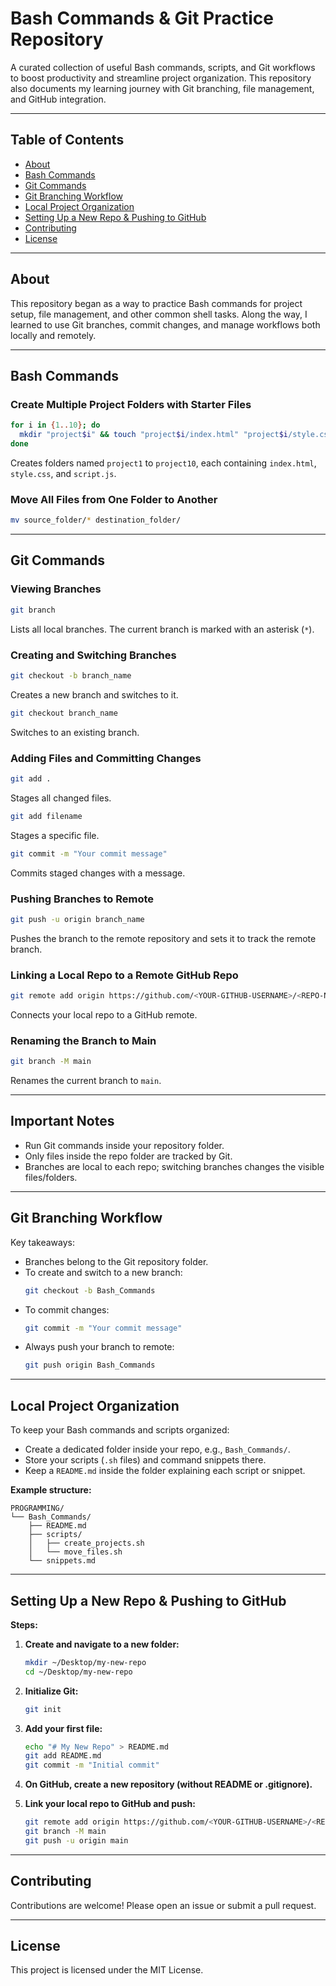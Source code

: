 # Bash Commands & Git Practice Repository

A curated collection of useful Bash commands, scripts, and Git workflows to boost productivity and streamline project organization. This repository also documents my learning journey with Git branching, file management, and GitHub integration.

---

## Table of Contents

- [About](#about)
- [Bash Commands](#bash-commands)
- [Git Commands](#git-commands)
- [Git Branching Workflow](#git-branching-workflow)
- [Local Project Organization](#local-project-organization)
- [Setting Up a New Repo & Pushing to GitHub](#setting-up-a-new-repo--pushing-to-github)
- [Contributing](#contributing)
- [License](#license)

---

## About

This repository began as a way to practice Bash commands for project setup, file management, and other common shell tasks. Along the way, I learned to use Git branches, commit changes, and manage workflows both locally and remotely.

---

## Bash Commands

### Create Multiple Project Folders with Starter Files

```bash
for i in {1..10}; do
  mkdir "project$i" && touch "project$i/index.html" "project$i/style.css" "project$i/script.js"
done
```
Creates folders named `project1` to `project10`, each containing `index.html`, `style.css`, and `script.js`.

### Move All Files from One Folder to Another

```bash
mv source_folder/* destination_folder/
```

---

## Git Commands

### Viewing Branches

```bash
git branch
```
Lists all local branches. The current branch is marked with an asterisk (`*`).

### Creating and Switching Branches

```bash
git checkout -b branch_name
```
Creates a new branch and switches to it.

```bash
git checkout branch_name
```
Switches to an existing branch.

### Adding Files and Committing Changes

```bash
git add .
```
Stages all changed files.

```bash
git add filename
```
Stages a specific file.

```bash
git commit -m "Your commit message"
```
Commits staged changes with a message.

### Pushing Branches to Remote

```bash
git push -u origin branch_name
```
Pushes the branch to the remote repository and sets it to track the remote branch.

### Linking a Local Repo to a Remote GitHub Repo

```bash
git remote add origin https://github.com/<YOUR-GITHUB-USERNAME>/<REPO-NAME>.git
```
Connects your local repo to a GitHub remote.

### Renaming the Branch to Main

```bash
git branch -M main
```
Renames the current branch to `main`.

---

## Important Notes

- Run Git commands inside your repository folder.
- Only files inside the repo folder are tracked by Git.
- Branches are local to each repo; switching branches changes the visible files/folders.

---

## Git Branching Workflow

Key takeaways:

- Branches belong to the Git repository folder.
- To create and switch to a new branch:
  ```bash
  git checkout -b Bash_Commands
  ```
- To commit changes:
  ```bash
  git commit -m "Your commit message"
  ```
- Always push your branch to remote:
  ```bash
  git push origin Bash_Commands
  ```

---

## Local Project Organization

To keep your Bash commands and scripts organized:

- Create a dedicated folder inside your repo, e.g., `Bash_Commands/`.
- Store your scripts (`.sh` files) and command snippets there.
- Keep a `README.md` inside the folder explaining each script or snippet.

**Example structure:**
```
PROGRAMMING/
└── Bash_Commands/
    ├── README.md
    ├── scripts/
    │   ├── create_projects.sh
    │   └── move_files.sh
    └── snippets.md
```

---

## Setting Up a New Repo & Pushing to GitHub

**Steps:**

1. **Create and navigate to a new folder:**
    ```bash
    mkdir ~/Desktop/my-new-repo
    cd ~/Desktop/my-new-repo
    ```

2. **Initialize Git:**
    ```bash
    git init
    ```

3. **Add your first file:**
    ```bash
    echo "# My New Repo" > README.md
    git add README.md
    git commit -m "Initial commit"
    ```

4. **On GitHub, create a new repository (without README or .gitignore).**

5. **Link your local repo to GitHub and push:**
    ```bash
    git remote add origin https://github.com/<YOUR-GITHUB-USERNAME>/<REPO-NAME>.git
    git branch -M main
    git push -u origin main
    ```

---

## Contributing

Contributions are welcome! Please open an issue or submit a pull request.

---

## License

This project is licensed under the MIT License.

